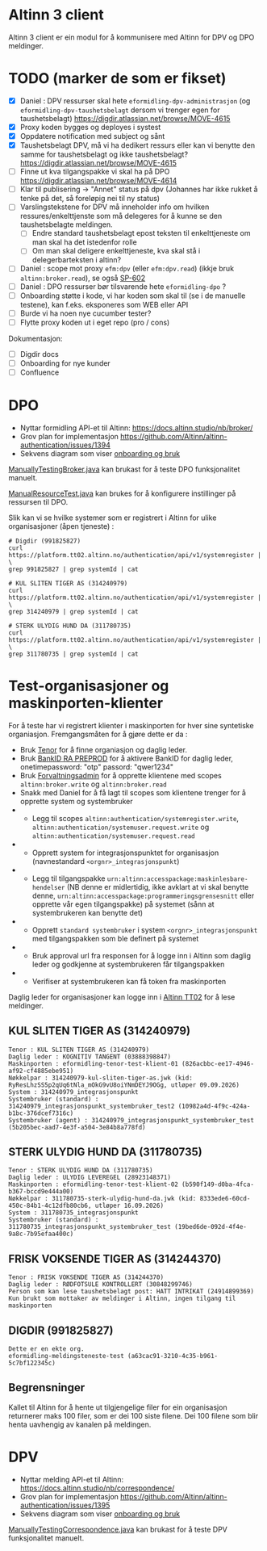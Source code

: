 # Altinn 3 client

Altinn 3 client er ein modul for å kommunisere med Altinn for DPV og DPO meldinger.

# TODO (marker de som er fikset)

- [x] Daniel : DPV ressurser skal hete `eformidling-dpv-administrasjon` (og `eformidling-dpv-taushetsbelagt` dersom vi trenger egen for taushetsbelagt) https://digdir.atlassian.net/browse/MOVE-4615
- [x] Proxy koden bygges og deployes i systest
- [x] Oppdatere notification med subject og sånt
- [X] Taushetsbelagt DPV, må vi ha dedikert ressurs eller kan vi benytte den samme for taushetsbelagt og ikke taushetsbelagt? https://digdir.atlassian.net/browse/MOVE-4615
- [ ] Finne ut kva tilgangspakke vi skal ha på DPO https://digdir.atlassian.net/browse/MOVE-4614
- [ ] Klar til publisering -> "Annet" status på dpv (Johannes har ikke rukket å tenke på det, så foreløpig nei til ny status)
- [ ] Varslingstekstene for DPV må inneholder info om hvilken ressures/enkelttjenste som må delegeres for å kunne se den taushetsbelagte meldingen.
    - [ ] Endre standard taushetsbelagt epost teksten til enkelttjeneste om man skal ha det istedenfor rolle
    - [ ] Om man skal deligere enkelttjeneste, kva skal stå i delegerbarteksten i altinn?
- [ ] Daniel : scope mot proxy `efm:dpv` (eller `efm:dpv.read`) (ikkje bruk `altinn:broker.read`), se også [SP-602](https://digdir.atlassian.net/browse/SP-602)
- [ ] Daniel : DPO ressurser bør tilsvarende hete `eformidling-dpo` ?
- [ ] Onboarding støtte i kode, vi har koden som skal til (se i de manuelle testene), kan f.eks. eksponeres som WEB eller API
- [ ] Burde vi ha noen nye cucumber tester?
- [ ] Flytte proxy koden ut i eget repo (pro / cons)

Dokumentasjon:
- [ ] Digdir docs
- [ ] Onboarding for nye kunder
- [ ] Confluence

# DPO

- Nyttar formidling API-et til Altinn: https://docs.altinn.studio/nb/broker/
- Grov plan for implementasjon https://github.com/Altinn/altinn-authentication/issues/1394
- Sekvens diagram som viser [onboarding og bruk](altinn_dpo.md)

[ManuallyTestingBroker.java](src/test/java/no/difi/meldingsutveksling/altinnv3/dpo/ManuallyTestingBroker.java) kan brukast for å teste DPO funksjonalitet manuelt.

[ManualResourceTest.java](src/test/java/no/difi/meldingsutveksling/altinnv3/dpo/ManualResourceTest.java) kan brukes for å konfigurere instillinger på ressursen til DPO.

Slik kan vi se hvilke systemer som er registrert i Altinn for ulike organisasjoner (åpen tjeneste) :
```
# Digdir (991825827)
curl https://platform.tt02.altinn.no/authentication/api/v1/systemregister | \
grep 991825827 | grep systemId | cat

# KUL SLITEN TIGER AS (314240979)
curl https://platform.tt02.altinn.no/authentication/api/v1/systemregister | \
grep 314240979 | grep systemId | cat

# STERK ULYDIG HUND DA (311780735)
curl https://platform.tt02.altinn.no/authentication/api/v1/systemregister | \
grep 311780735 | grep systemId | cat
```

# Test-organisasjoner og maskinporten-klienter
For å teste har vi registrert klienter i maskinporten for hver sine syntetiske organiasjon.
Fremgangsmåten for å gjøre dette er da :

- Bruk [Tenor](https://testdata.skatteetaten.no/web/testnorge/) for å finne organiasjon og daglig leder.
- Bruk [BankID RA PREPROD](https://ra-preprod.bankidnorge.no/#!/search/endUser) for å aktivere BankID for daglig leder, onetimepassword: "otp"  passord: "qwer1234"
- Bruk [Forvaltningsadmin](https://forvaltningsadmin.apps.kt.digdir.cosng.net) for å opprette klientene med scopes `altinn:broker.write` og `altinn:broker.read`
- Snakk med Daniel for å få lagt til scopes som klientene trenger for å opprette system og systembruker
- - Legg til scopes `altinn:authentication/systemregister.write`, `altinn:authentication/systemuser.request.write` og `altinn:authentication/systemuser.request.read`
- - Opprett system for integrasjonspunktet for organisasjon (navnestandard `<orgnr>_integrasjonspunkt`)
- - Legg til tilgangspakke `urn:altinn:accesspackage:maskinlesbare-hendelser` (NB denne er midlertidig, ikke avklart at vi skal benytte denne, `urn:altinn:accesspackage:programmeringsgrensesnitt` eller opprette vår egen tilgangspakke) på systemet (sånn at systembrukeren kan benytte det)
- - Opprett `standard systembruker` i system `<orgnr>_integrasjonspunkt` med tilgangspakken som ble definert på systemet
- - Bruk approval url fra responsen for å logge inn i Altinn som daglig leder og godkjenne at systembrukeren får tilgangspakken
- - Verifiser at systembrukeren kan få token fra maskinporten

Daglig leder for organisasjoner kan logge inn i [Altinn TT02](https://tt02.altinn.no/) for å lese meldinger.

    
## KUL SLITEN TIGER AS (314240979)
```
Tenor : KUL SLITEN TIGER AS (314240979)
Daglig leder : KOGNITIV TANGENT (03888398847)
Maskinporten : eformidling-tenor-test-klient-01 (826acbbc-ee17-4946-af92-cf4885ebe951)
Nøkkelpar : 314240979-kul-sliten-tiger-as.jwk (kid: RyResLhzSS5p2qUq6tNla_mOkG9vU8oiYNmDEYJ9OGg, utløper 09.09.2026)
System : 314240979_integrasjonspunkt
Systembruker (standard) : 314240979_integrasjonspunkt_systembruker_test2 (10982a4d-4f9c-424a-b1bc-376dcef7316c)
Systembruker (agent) : 314240979_integrasjonspunkt_systembruker_test (5b205bec-aad7-4e3f-a504-3e84b8a778fd)
```

## STERK ULYDIG HUND DA (311780735)
```
Tenor : STERK ULYDIG HUND DA (311780735)
Daglig leder : ULYDIG LEVEREGEL (28923148371)
Maskinporten : eformidling-tenor-test-klient-02 (b590f149-d0ba-4fca-b367-bccd9e444a00)
Nøkkelpar : 311780735-sterk-ulydig-hund-da.jwk (kid: 8333ede6-60cd-450c-84b1-4c12dfb80cb6, utløper 16.09.2026)
System : 311780735_integrasjonspunkt
Systembruker (standard) : 311780735_integrasjonspunkt_systembruker_test (19bed6de-092d-4f4e-9a8c-7b95efaa400c)
```

## FRISK VOKSENDE TIGER AS (314244370)
```
Tenor : FRISK VOKSENDE TIGER AS (314244370)
Daglig leder : RØDFOTSULE KONTROLLERT (30848299746)
Person som kan lese taushetsbelagt post: HATT INTRIKAT (24914899369)
Kun brukt som mottaker av meldinger i Altinn, ingen tilgang til maskinporten
```

## DIGDIR (991825827)
```
Dette er en ekte org.
eformidling-meldingsteneste-test (a63cac91-3210-4c35-b961-5c7bf122345c)
```


## Begrensninger

Kallet til Altinn for å hente ut tilgjengelige filer for ein organisasjon returnerer maks 100 filer, som er dei 100 siste filene.
Dei 100 filene som blir henta uavhengig av kanalen på meldingen.


# DPV

- Nyttar melding API-et til Altinn: https://docs.altinn.studio/nb/correspondence/
- Grov plan for implementasjon https://github.com/Altinn/altinn-authentication/issues/1395
- Sekvens diagram som viser [onboarding og bruk](altinn_dpv.md)

[ManuallyTestingCorrespondence.java](src/test/java/no/difi/meldingsutveksling/altinnv3/dpv/ManuallyTestingCorrespondence.java) kan brukast for å teste DPV funksjonalitet manuelt.
